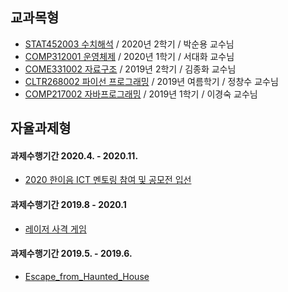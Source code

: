 ## 교과목형
- [STAT452003 수치해석](https://github.com/zbumjin97/20202_Numerical_Analysis) / 2020년 2학기 / 박순용 교수님
- [COMP312001 운영체제](https://github.com/zbumjin97/20201_Operating_Systems) / 2020년 1학기 / 서대화 교수님
- [COME331002 자료구조](https://github.com/zbumjin97/20192_Data_Structure) / 2019년 2학기 / 김종화 교수님
- [CLTR268002 파이선 프로그래밍](https://github.com/zbumjin97/2019S_Python_Programming) / 2019년 여름학기 / 정창수 교수님
- [COMP217002 자바프로그래밍](https://github.com/zbumjin97/20191_Java_Programming) / 2019년 1학기 / 이경숙 교수님

## 자율과제형
#### 과제수행기간 2020.4. - 2020.11.
- [2020 한이음 ICT 멘토링 참여 및 공모전 입선](https://github.com/zbumjin97/Hanium)
#### 과제수행기간 2019.8 - 2020.1
- [레이저 사격 게임](https://github.com/zbumjin97/Laser_Shooting_Game)
#### 과제수행기간 2019.5. - 2019.6.
- [Escape_from_Haunted_House](https://github.com/zbumjin97/Escape_from_Haunted_House)
